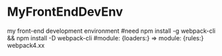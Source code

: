 # MyFrontEndDevEnv
my front-end development environment
#need npm install -g webpack-cli && npm install -D webpack-cli
#module: {loaders:} => module: {rules:} webpack4.xx
